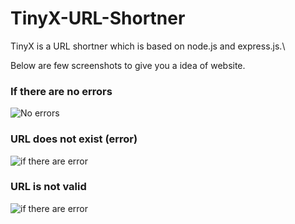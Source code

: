 # TinyX-URL-Shortner
TinyX is a URL shortner which is based on node.js and express.js.\

Below are few screenshots to give you a idea of website.
### If there are no errors

![No errors](https://raw.githubusercontent.com/Adarshkumarmaheshwari/TinyX-URL-shortner/master/public/green_ss.JPG)
### URL does not exist (error)
![if there are error](https://raw.githubusercontent.com/Adarshkumarmaheshwari/TinyX-URL-shortner/master/public/red_ss_url.JPG)

### URL is not valid
![if there are error](https://raw.githubusercontent.com/Adarshkumarmaheshwari/TinyX-URL-shortner/master/public/red_ss.JPG)